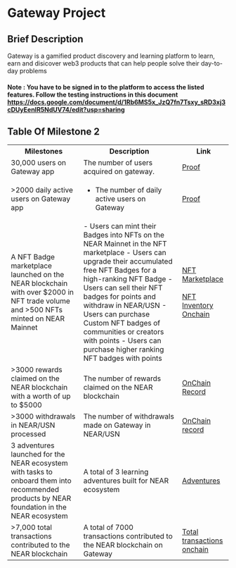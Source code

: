 #    Gateway Project

##    Brief Description
Gateway is a gamified product discovery and learning platform to learn, earn and disicover web3 products that can help people solve their day-to-day problems

#### Note : You have to be signed in to the platform to access the listed features. Follow the testing instructions in this document https://docs.google.com/document/d/1Rb6MS5x_JzQ7fn7Tsxy_sRD3xj3cDUyEenlR5NdUV74/edit?usp=sharing


##   Table Of Milestone 2
<table>
<tr>
<th>Milestones</th>
<th>Description</th>
<th>Link</th>
</tr>
<tr>
<td>30,000 users on Gateway app</td>
<td>The number of users acquired on gateway.</td>
<td><a href="https://drive.google.com/file/d/13cSU6wzFTTWLd7NRl2bNYTwK8op9cWrF/view?usp=sharing" target="_blank"> Proof </a></td>
</tr>
<tr>
<td>>2000 daily active users on Gateway app</td>
<td>
<ul>
<li>The number of daily active users on Gateway</li>
</ul>
</td>
<td><a href="https://drive.google.com/file/d/1sE2Dg9MN53tXWS6lGS1jN7UqTZsfWYLo/view?usp=sharing" target="_blank"> Proof </a></td>
</tr>
<tr>
<td>A NFT Badge marketplace launched on the NEAR blockchain with over $2000 in NFT trade volume and >500 NFTs minted on NEAR Mainnet
</td>
<td>
- Users can mint their Badges into NFTs on the NEAR Mainnet in the NFT marketplace
- Users can upgrade their accumulated free NFT Badges for a high-ranking NFT Badge
- Users can sell their NFT badges for points and withdraw in NEAR/USN
- Users can purchase Custom NFT badges of communities or creators with points
- Users can purchase higher ranking NFT badges with points
</td>
<td><a href="https://marketplace.gatewayapp.co/" target="_blank"> NFT Marketplace</a>
<br/>
<br/>
<a href="https://nearblocks.io/nft-token/d6703c9355c03e20879de0eb7d92ca079496d9643ac4377b5224184697962b74/" target="_blank"> NFT Inventory Onchain</a></td>
</tr>
<tr>
<td> >3000 rewards claimed on the NEAR blockchain with a worth of up to $5000</td>
<td> 
The number of rewards claimed on the NEAR blockchain
</td>
<td><a href="https://nearblocks.io/address/d6703c9355c03e20879de0eb7d92ca079496d9643ac4377b5224184697962b74#" target="_blank"> OnChain Record </a></td>
</tr>

<tr>
<td>>3000 withdrawals in NEAR/USN processed</td>
<td> 
The number of withdrawals made on Gateway in NEAR/USN
</td>
<td><a href="https://nearblocks.io/address/d6703c9355c03e20879de0eb7d92ca079496d9643ac4377b5224184697962b74#" target="_blank"> OnChain record </a></td>
</tr>
<tr>
<td>3 adventures launched for the NEAR ecosystem with tasks to onboard them into recommended products by NEAR foundation in the NEAR ecosystem
 </td>
<td> 
A total of 3 learning adventures built for NEAR ecosystem
</td>
<td><a href="https://www.gatewayapp.co/adventures" target="_blank"> Adventures </a></td>
</tr>

<tr>
<td>>7,000 total transactions contributed to the NEAR blockchain</td>
<td> 
A total of 7000 transactions contributed to the NEAR blockchain on Gateway
</td>
<td><a href="https://nearblocks.io/address/d6703c9355c03e20879de0eb7d92ca079496d9643ac4377b5224184697962b74#" target="_blank"> Total transactions onchain </a></td>

</tr>
</table>
